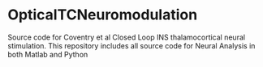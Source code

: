 # OpticalTCNeuromodulation
Source code for Coventry et al Closed Loop INS thalamocortical neural stimulation. This repository includes all source code for Neural Analysis in both Matlab and Python
